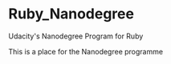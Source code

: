 # Ruby_Nanodegree
Udacity's Nanodegree Program for Ruby

This is a place for the Nanodegree programme
